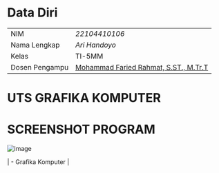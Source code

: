 # Data Diri

|  |  |
|--|--|
| NIM | *22104410106* |
| Nama Lengkap | *Ari Handoyo* |
| Kelas | TI-5MM |
| Dosen Pengampu | [Mohammad Faried Rahmat, S.ST., M.Tr.T](https://github.com/fariedrahmat) |

# UTS GRAFIKA KOMPUTER

# SCREENSHOT PROGRAM
![image](https://github.com/user-attachments/assets/fb721b12-001b-412c-a71f-1f4254b6091a)




| - Grafika Komputer |
